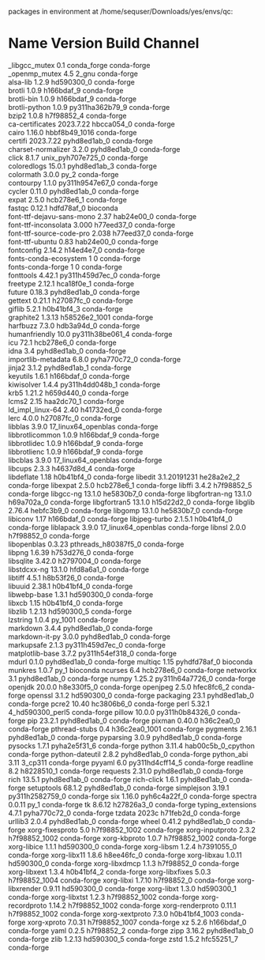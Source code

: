  packages in environment at /home/sequser/Downloads/yes/envs/qc:
#
# Name                    Version                   Build  Channel  
_libgcc_mutex             0.1                 conda_forge    conda-forge  
_openmp_mutex             4.5                       2_gnu    conda-forge  
alsa-lib                  1.2.9                hd590300_0    conda-forge   
brotli                    1.0.9                h166bdaf_9    conda-forge  
brotli-bin                1.0.9                h166bdaf_9    conda-forge  
brotli-python             1.0.9           py311ha362b79_9    conda-forge  
bzip2                     1.0.8                h7f98852_4    conda-forge  
ca-certificates           2023.7.22            hbcca054_0    conda-forge  
cairo                     1.16.0            hbbf8b49_1016    conda-forge  
certifi                   2023.7.22          pyhd8ed1ab_0    conda-forge  
charset-normalizer        3.2.0              pyhd8ed1ab_0    conda-forge  
click                     8.1.7           unix_pyh707e725_0    conda-forge  
coloredlogs               15.0.1             pyhd8ed1ab_3    conda-forge  
colormath                 3.0.0                      py_2    conda-forge  
contourpy                 1.1.0           py311h9547e67_0    conda-forge  
cycler                    0.11.0             pyhd8ed1ab_0    conda-forge  
expat                     2.5.0                hcb278e6_1    conda-forge  
fastqc                    0.12.1               hdfd78af_0    bioconda  
font-ttf-dejavu-sans-mono 2.37                 hab24e00_0    conda-forge  
font-ttf-inconsolata      3.000                h77eed37_0    conda-forge  
font-ttf-source-code-pro  2.038                h77eed37_0    conda-forge  
font-ttf-ubuntu           0.83                 hab24e00_0    conda-forge  
fontconfig                2.14.2               h14ed4e7_0    conda-forge  
fonts-conda-ecosystem     1                             0    conda-forge  
fonts-conda-forge         1                             0    conda-forge  
fonttools                 4.42.1          py311h459d7ec_0    conda-forge  
freetype                  2.12.1               hca18f0e_1    conda-forge  
future                    0.18.3             pyhd8ed1ab_0    conda-forge  
gettext                   0.21.1               h27087fc_0    conda-forge  
giflib                    5.2.1                h0b41bf4_3    conda-forge  
graphite2                 1.3.13            h58526e2_1001    conda-forge  
harfbuzz                  7.3.0                hdb3a94d_0    conda-forge  
humanfriendly             10.0            py311h38be061_4    conda-forge  
icu                       72.1                 hcb278e6_0    conda-forge  
idna                      3.4                pyhd8ed1ab_0    conda-forge  
importlib-metadata        6.8.0              pyha770c72_0    conda-forge  
jinja2                    3.1.2              pyhd8ed1ab_1    conda-forge  
keyutils                  1.6.1                h166bdaf_0    conda-forge  
kiwisolver                1.4.4           py311h4dd048b_1    conda-forge  
krb5                      1.21.2               h659d440_0    conda-forge  
lcms2                     2.15                 haa2dc70_1    conda-forge  
ld_impl_linux-64          2.40                 h41732ed_0    conda-forge  
lerc                      4.0.0                h27087fc_0    conda-forge  
libblas                   3.9.0           17_linux64_openblas    conda-forge  
libbrotlicommon           1.0.9                h166bdaf_9    conda-forge  
libbrotlidec              1.0.9                h166bdaf_9    conda-forge  
libbrotlienc              1.0.9                h166bdaf_9    conda-forge  
libcblas                  3.9.0           17_linux64_openblas    conda-forge  
libcups                   2.3.3                h4637d8d_4    conda-forge  
libdeflate                1.18                 h0b41bf4_0    conda-forge
libedit                   3.1.20191231         he28a2e2_2    conda-forge
libexpat                  2.5.0                hcb278e6_1    conda-forge
libffi                    3.4.2                h7f98852_5    conda-forge
libgcc-ng                 13.1.0               he5830b7_0    conda-forge
libgfortran-ng            13.1.0               h69a702a_0    conda-forge
libgfortran5              13.1.0               h15d22d2_0    conda-forge
libglib                   2.76.4               hebfc3b9_0    conda-forge
libgomp                   13.1.0               he5830b7_0    conda-forge
libiconv                  1.17                 h166bdaf_0    conda-forge
libjpeg-turbo             2.1.5.1              h0b41bf4_0    conda-forge
liblapack                 3.9.0           17_linux64_openblas    conda-forge
libnsl                    2.0.0                h7f98852_0    conda-forge  
libopenblas               0.3.23          pthreads_h80387f5_0    conda-forge  
libpng                    1.6.39               h753d276_0    conda-forge  
libsqlite                 3.42.0               h2797004_0    conda-forge  
libstdcxx-ng              13.1.0               hfd8a6a1_0    conda-forge  
libtiff                   4.5.1                h8b53f26_0    conda-forge  
libuuid                   2.38.1               h0b41bf4_0    conda-forge  
libwebp-base              1.3.1                hd590300_0    conda-forge  
libxcb                    1.15                 h0b41bf4_0    conda-forge  
libzlib                   1.2.13               hd590300_5    conda-forge  
lzstring                  1.0.4                   py_1001    conda-forge  
markdown                  3.4.4              pyhd8ed1ab_0    conda-forge  
markdown-it-py            3.0.0              pyhd8ed1ab_0    conda-forge  
markupsafe                2.1.3           py311h459d7ec_0    conda-forge  
matplotlib-base           3.7.2           py311h54ef318_0    conda-forge  
mdurl                     0.1.0              pyhd8ed1ab_0    conda-forge
multiqc                   1.15               pyhdfd78af_0    bioconda
munkres                   1.0.7                      py_1    bioconda
ncurses                   6.4                  hcb278e6_0    conda-forge
networkx                  3.1                pyhd8ed1ab_0    conda-forge
numpy                     1.25.2          py311h64a7726_0    conda-forge
openjdk                   20.0.0               h8e330f5_0    conda-forge
openjpeg                  2.5.0                hfec8fc6_2    conda-forge
openssl                   3.1.2                hd590300_0    conda-forge
packaging                 23.1               pyhd8ed1ab_0    conda-forge
pcre2                     10.40                hc3806b6_0    conda-forge
perl                      5.32.1          4_hd590300_perl5    conda-forge
pillow                    10.0.0          py311h0b84326_0    conda-forge
pip                       23.2.1             pyhd8ed1ab_0    conda-forge
pixman                    0.40.0               h36c2ea0_0    conda-forge
pthread-stubs             0.4               h36c2ea0_1001    conda-forge
pygments                  2.16.1             pyhd8ed1ab_0    conda-forge
pyparsing                 3.0.9              pyhd8ed1ab_0    conda-forge
pysocks                   1.7.1              pyha2e5f31_6    conda-forge
python                    3.11.4          hab00c5b_0_cpython    conda-forge
python-dateutil           2.8.2              pyhd8ed1ab_0    conda-forge
python_abi                3.11                    3_cp311    conda-forge
pyyaml                    6.0             py311hd4cff14_5    conda-forge
readline                  8.2                  h8228510_1    conda-forge
requests                  2.31.0             pyhd8ed1ab_0    conda-forge
rich                      13.5.1             pyhd8ed1ab_0    conda-forge
rich-click                1.6.1              pyhd8ed1ab_0    conda-forge
setuptools                68.1.2             pyhd8ed1ab_0    conda-forge
simplejson                3.19.1          py311h2582759_0    conda-forge
six                       1.16.0             pyh6c4a22f_0    conda-forge
spectra                   0.0.11                     py_1    conda-forge
tk                        8.6.12               h27826a3_0    conda-forge
typing_extensions         4.7.1              pyha770c72_0    conda-forge
tzdata                    2023c                h71feb2d_0    conda-forge
urllib3                   2.0.4              pyhd8ed1ab_0    conda-forge
wheel                     0.41.2             pyhd8ed1ab_0    conda-forge
xorg-fixesproto           5.0               h7f98852_1002    conda-forge
xorg-inputproto           2.3.2             h7f98852_1002    conda-forge
xorg-kbproto              1.0.7             h7f98852_1002    conda-forge
xorg-libice               1.1.1                hd590300_0    conda-forge
xorg-libsm                1.2.4                h7391055_0    conda-forge
xorg-libx11               1.8.6                h8ee46fc_0    conda-forge
xorg-libxau               1.0.11               hd590300_0    conda-forge
xorg-libxdmcp             1.1.3                h7f98852_0    conda-forge
xorg-libxext              1.3.4                h0b41bf4_2    conda-forge
xorg-libxfixes            5.0.3             h7f98852_1004    conda-forge
xorg-libxi                1.7.10               h7f98852_0    conda-forge
xorg-libxrender           0.9.11               hd590300_0    conda-forge
xorg-libxt                1.3.0                hd590300_1    conda-forge
xorg-libxtst              1.2.3             h7f98852_1002    conda-forge
xorg-recordproto          1.14.2            h7f98852_1002    conda-forge
xorg-renderproto          0.11.1            h7f98852_1002    conda-forge
xorg-xextproto            7.3.0             h0b41bf4_1003    conda-forge
xorg-xproto               7.0.31            h7f98852_1007    conda-forge
xz                        5.2.6                h166bdaf_0    conda-forge
yaml                      0.2.5                h7f98852_2    conda-forge
zipp                      3.16.2             pyhd8ed1ab_0    conda-forge
zlib                      1.2.13               hd590300_5    conda-forge
zstd                      1.5.2                hfc55251_7    conda-forge
